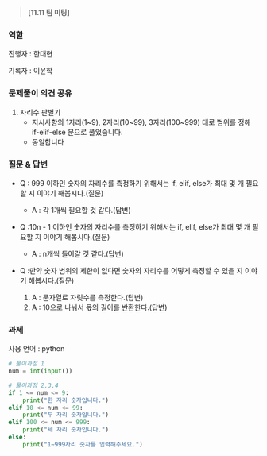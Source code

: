 >**[11.11 팀 미팅]** <Br>

### 역할
진행자 : 한대현

기록자 : 이윤학<br>

### 문제풀이 의견 공유

1. 자리수 판별기
    - 지시사항의 1자리(1~9), 2자리(10~99), 3자리(100~999) 대로 범위를 정해 if-elif-else 문으로 풀었습니다.
    - 동일합니다

### 질문 & 답변

* Q : 999 이하인 숫자의 자리수를 측정하기 위해서는 if, elif, else가 최대 몇 개 필요할 지 이야기 해봅시다.(질문)
    - A : 각 1개씩 필요할 것 같다.(답변)

* Q :10n - 1 이하인 숫자의 자리수를 측정하기 위해서는 if, elif, else가 최대 몇 개 필요할 지 이야기 해봅시다.(질문)
    - A : n개씩 들어갈 것 같다.(답변)

* Q :만약 숫자 범위의 제한이 없다면 숫자의 자리수를 어떻게 측정할 수 있을 지 이야기 해봅시다.(질문)
   1. A : 문자열로 자릿수를 측정한다.(답변)
   2. A : 10으로 나눠서 몫의 길이를 반환한다.(답변)

### 과제

사용 언어 : python
```python
# 풀이과정 1
num = int(input())

# 풀이과정 2,3,4
if 1 <= num <= 9:
    print("한 자리 숫자입니다.")
elif 10 <= num <= 99:
    print("두 자리 숫자입니다.")
elif 100 <= num <= 999:
    print("세 자리 숫자입니다.")
else:
    print("1~999자리 숫자를 입력해주세요.")
```
